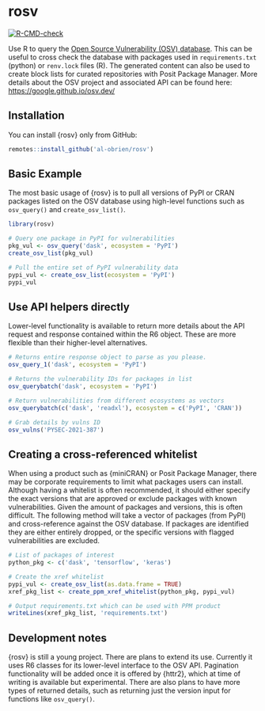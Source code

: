 
<!-- README.md is generated from README.Rmd. Please edit that file -->

# rosv

<!-- badges: start -->

[![R-CMD-check](https://github.com/al-obrien/rosv/actions/workflows/R-CMD-check.yaml/badge.svg)](https://github.com/al-obrien/rosv/actions/workflows/R-CMD-check.yaml)
<!-- badges: end -->

Use R to query the [Open Source Vulnerability (OSV)
database](https://osv.dev/). This can be useful to cross check the
database with packages used in `requirements.txt` (python) or
`renv.lock` files (R). The generated content can also be used to create
block lists for curated repositories with Posit Package Manager. More
details about the OSV project and associated API can be found here:
<https://google.github.io/osv.dev/>

## Installation

You can install {rosv} only from GitHub:

``` r
remotes::install_github('al-obrien/rosv')
```

## Basic Example

The most basic usage of {rosv} is to pull all versions of PyPI or CRAN
packages listed on the OSV database using high-level functions such as
`osv_query()` and `create_osv_list()`.

``` r
library(rosv)

# Query one package in PyPI for vulnerabilities
pkg_vul <- osv_query('dask', ecosystem = 'PyPI')
create_osv_list(pkg_vul)
```

``` r
# Pull the entire set of PyPI vulnerability data
pypi_vul <- create_osv_list(ecosystem = 'PyPI')
pypi_vul
```

## Use API helpers directly

Lower-level functionality is available to return more details about the
API request and response contained within the R6 object. These are more
flexible than their higher-level alternatives.

``` r
# Returns entire response object to parse as you please.
osv_query_1('dask', ecosystem = 'PyPI')

# Returns the vulnerability IDs for packages in list
osv_querybatch('dask', ecosystem = 'PyPI')

# Return vulnerabilities from different ecosystems as vectors
osv_querybatch(c('dask', 'readxl'), ecosystem = c('PyPI', 'CRAN'))

# Grab details by vulns ID
osv_vulns('PYSEC-2021-387')
```

## Creating a cross-referenced whitelist

When using a product such as {miniCRAN} or Posit Package Manager, there
may be corporate requirements to limit what packages users can install.
Although having a whitelist is often recommended, it should either
specify the exact versions that are approved or exclude packages with
known vulnerabilities. Given the amount of packages and versions, this
is often difficult. The following method will take a vector of packages
(from PyPI) and cross-reference against the OSV database. If packages
are identified they are either entirely dropped, or the specific
versions with flagged vulnerabilities are excluded.

``` r
# List of packages of interest
python_pkg <- c('dask', 'tensorflow', 'keras')

# Create the xref whitelist
pypi_vul <- create_osv_list(as.data.frame = TRUE)
xref_pkg_list <- create_ppm_xref_whitelist(python_pkg, pypi_vul)

# Output requirements.txt which can be used with PPM product
writeLines(xref_pkg_list, 'requirements.txt')
```

## Development notes

{rosv} is still a young project. There are plans to extend its use.
Currently it uses R6 classes for its lower-level interface to the OSV
API. Pagination functionality will be added once it is offered by
{httr2}, which at time of writing is available but experimental. There
are also plans to have more types of returned details, such as returning
just the version input for functions like `osv_query()`.
